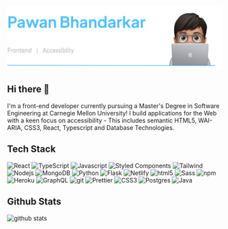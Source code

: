 <img alt="Header" src="./assets/images/Header.png">

## Hi there 👋
I'm a front-end developer currently pursuing a Master's Degree in Software Engineering at Carnegie Mellon University! I build applications for the Web with a keen focus on accessibility - This includes semantic HTML5, WAI-ARIA, CSS3, React, Typescript and Database Technologies.

## Tech Stack
<p>
	<img alt="React" src="https://img.shields.io/badge/React-20232A?style=for-the-badge&logo=react&logoColor=61DAFB" />
	<img alt="TypeScript" src="https://img.shields.io/badge/-TypeScript-007ACC?style=for-the-badge&logo=typescript&logoColor=white" />
	<img alt="Javascript" src="https://img.shields.io/badge/JavaScript-F7DF1E?style=for-the-badge&logo=javascript&logoColor=black" />
	<img alt="Styled Components" src="https://img.shields.io/badge/-Styled_Components-db7092?style=for-the-badge&logo=styled-components&logoColor=white" />
	<img alt="Tailwind" src="  https://img.shields.io/badge/Tailwind_CSS-38B2AC?style=for-the-badge&logo=tailwind-css&logoColor=white" />
	<img alt="Nodejs" src="https://img.shields.io/badge/-Nodejs-43853d?style=for-the-badge&logo=Node.js&logoColor=white" />
	<img alt="MongoDB" src="https://img.shields.io/badge/-MongoDB-13aa52?style=for-the-badge&logo=mongodb&logoColor=white" />
	<img alt="Python" src="https://img.shields.io/badge/-python-3776AB?style=for-the-badge&logo=Python&logoColor=white" />
	<img alt="Flask" src="https://img.shields.io/badge/Flask-000000?style=for-the-badge&logo=flask&logoColor=white" />
	<img alt="Netlify" src="https://img.shields.io/badge/Netlify-00C7B7?style=for-the-badge&logo=netlify&logoColor=white" />
	<img alt="html5" src="https://img.shields.io/badge/-HTML5-E34F26?style=for-the-badge&logo=html5&logoColor=white" />
	<img alt="Sass" src="https://img.shields.io/badge/-Sass-CC6699?style=for-the-badge&logo=sass&logoColor=white" />
	<img alt="npm" src="https://img.shields.io/badge/-NPM-CB3837?style=for-the-badge&logo=npm&logoColor=white" />
	<img alt="Heroku" src="https://img.shields.io/badge/-Heroku-430098?style=for-the-badge&logo=heroku&logoColor=white" />
	<img alt="GraphQL" src="https://img.shields.io/badge/-GraphQL-E10098?style=for-the-badge&logo=graphql&logoColor=white" />
	<img alt="git" src="https://img.shields.io/badge/-Git-F05032?style=for-the-badge&logo=git&logoColor=white" />
	<img alt="Prettier" src="https://img.shields.io/badge/-Prettier-F7B93E?style=for-the-badge&logo=prettier&logoColor=white"/>
	<img alt="CSS3" src="https://img.shields.io/badge/CSS3-1572B6?style=for-the-badge&logo=css3&logoColor=white" />
	<img alt="Postgres" src="https://img.shields.io/badge/PostgreSQL-316192?style=for-the-badge&logo=postgresql&logoColor=white" />
	<img alt="Java" src="https://img.shields.io/badge/Java-ED8B00?style=for-the-badge&logo=java&logoColor=white" />

</p>

##  Github Stats
<img src="https://github-readme-stats.vercel.app/api?username=BhandarkarPawan&show_icons=true&theme=github_dark" alt="github stats" width="45%" align="left"/>


